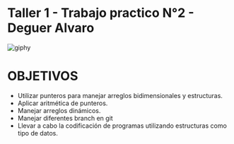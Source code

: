 # Taller 1 - Trabajo practico N°2 - Deguer Alvaro

![giphy](https://user-images.githubusercontent.com/48799504/54857151-96ead800-4cdc-11e9-8b16-fb3264f21f69.gif)

# OBJETIVOS
- Utilizar punteros para manejar arreglos bidimensionales y estructuras.
- Aplicar aritmética de punteros. 
- Manejar arreglos dinámicos. 
- Manejar diferentes branch en git 
- Llevar a cabo la codificación de programas utilizando estructuras como tipo de datos.
